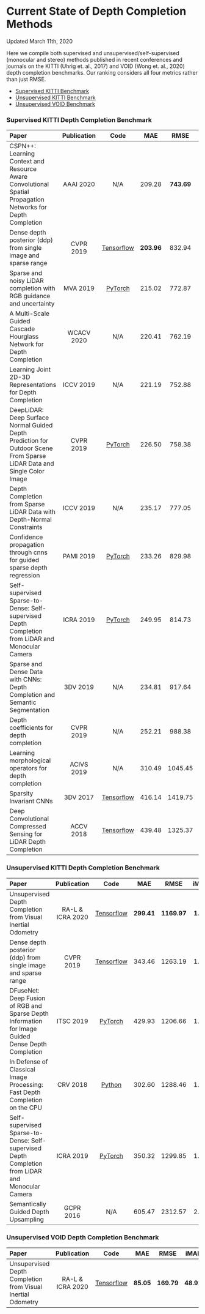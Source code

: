 # Current State of Depth Completion Methods
Updated March 11th, 2020

Here we compile both supervised and unsupervised/self-supervised (monocular and stereo) methods published in recent conferences and journals on the KITTI (Uhrig et. al., 2017) and VOID (Wong et. al., 2020) depth completion benchmarks. Our ranking considers all four metrics rather than just RMSE.

- [Supervised KITTI Benchmark](#supervised-kitti-benchmark)
- [Unsupervised KITTI Benchmark](#unsupervised-kitti-benchmark)
- [Unsupervised VOID Benchmark](#unsupervised-void-benchmark)

### Supervised KITTI Depth Completion Benchmark <a name="supervised-kitti-benchmark"></a>
| Paper | Publication | Code | MAE | RMSE | iMAE | iRMSE |
| :---- | :---------: | :--: | :-: | :--: | :--: | ----: |
| CSPN++: Learning Context and Resource Aware Convolutional Spatial Propagation Networks for Depth Completion | AAAI 2020 | N/A | 209.28 | **743.69** | 0.90 | **2.07** | 
| Dense depth posterior (ddp) from single image and sparse range | CVPR 2019 | [Tensorflow](https://github.com/YanchaoYang/Dense-Depth-Posterior) | **203.96** | 832.94 | **0.85** | 2.10 | 	
| Sparse and noisy LiDAR completion with RGB guidance and uncertainty | MVA 2019 | [PyTorch](https://github.com/wvangansbeke/Sparse-Depth-Completion) | 215.02 | 772.87 | 0.93 | 2.19 |
| A Multi-Scale Guided Cascade Hourglass Network for Depth Completion | WCACV 2020 | N/A | 220.41 | 762.19 | 0.98 | 2.30 |
| Learning Joint 2D-3D Representations for Depth Completion | ICCV 2019 | N/A | 221.19 | 752.88 | 1.14 | 2.34 |
| DeepLiDAR: Deep Surface Normal Guided Depth Prediction for Outdoor Scene From Sparse LiDAR Data and Single Color Image | CVPR 2019 | [PyTorch](https://github.com/JiaxiongQ/DeepLiDAR) | 226.50 | 758.38 | 1.15 | 2.56 |
| Depth Completion from Sparse LiDAR Data with Depth-Normal Constraints | ICCV 2019 | N/A | 235.17 | 777.05 | 1.13 | 2.42 |
| Confidence propagation through cnns for guided sparse depth regression | PAMI 2019 | [PyTorch](https://github.com/abdo-eldesokey/nconv) | 233.26 | 829.98 | 1.03 | 2.60 |
| Self-supervised Sparse-to-Dense: Self- supervised Depth Completion from LiDAR and Monocular Camera | ICRA 2019 | [PyTorch](https://github.com/fangchangma/self-supervised-depth-completion) | 249.95 | 814.73 | 1.21 | 2.80 |
| Sparse and Dense Data with CNNs: Depth Completion and Semantic Segmentation | 3DV 2019 | N/A | 234.81 | 917.64 | 0.95 | 2.17 |
| Depth coefficients for depth completion | CVPR 2019 | N/A | 252.21 | 988.38 |	1.13 | 2.87 |
| Learning morphological operators for depth completion | ACIVS 2019 | N/A | 310.49 | 1045.45 |	1.57 | 3.84 |
| Sparsity Invariant CNNs | 3DV 2017 | [Tensorflow](https://github.com/WHAAAT/sparse_convolution) | 416.14 | 1419.75	| 1.29 | 3.25	
| Deep Convolutional Compressed Sensing for LiDAR Depth Completion | ACCV 2018 | [Tensorflow](https://github.com/nchodosh/Super-LiDAR) | 439.48 | 1325.37 |	3.19 | 59.39 |

### Unsupervised KITTI Depth Completion Benchmark <a name="unsupervised-kitti-benchmark"></a>
| Paper | Publication | Code | MAE | RMSE | iMAE | iRMSE |
| :---- | :---------: | :--: | :-: | :--: | :--: | ----: |
| Unsupervised Depth Completion from Visual Inertial Odometry | RA-L & ICRA 2020 | [Tensorflow](https://github.com/alexklwong/unsupervised-depth-completion-visual-inertial-odometry) | **299.41** | **1169.97** | **1.20** | **3.56** | 
| Dense depth posterior (ddp) from single image and sparse range | CVPR 2019 | [Tensorflow](https://github.com/YanchaoYang/Dense-Depth-Posterior) | 343.46 | 1263.19 | 1.32 | 3.58 | 
| DFuseNet: Deep Fusion of RGB and Sparse Depth Information for Image Guided Dense Depth Completion | ITSC 2019 | [PyTorch](https://github.com/ShreyasSkandanS/DFuseNet) | 429.93 | 1206.66 | 1.79 | 3.62 |
| In Defense of Classical Image Processing: Fast Depth Completion on the CPU | CRV 2018 | [Python](https://github.com/kujason/ip_basic) | 302.60 | 1288.46 | 1.29 | 3.78 |	
| Self-supervised Sparse-to-Dense: Self- supervised Depth Completion from LiDAR and Monocular Camera | ICRA 2019 | [PyTorch](https://github.com/fangchangma/self-supervised-depth-completion) | 350.32 | 1299.85 | 1.57 | 4.07 |
| Semantically Guided Depth Upsampling | GCPR 2016 | N/A | 605.47 | 2312.57 | 2.05 | 7.38 |

### Unsupervised VOID Depth Completion Benchmark <a name="unsupervised-void-benchmark"></a>
| Paper | Publication | Code | MAE | RMSE | iMAE | iRMSE |
| :---- | :---------: | :--: | :-: | :--: | :--: | ----: |
| Unsupervised Depth Completion from Visual Inertial Odometry | RA-L & ICRA 2020 | [Tensorflow](https://github.com/alexklwong/unsupervised-depth-completion-visual-inertial-odometry) | **85.05** | **169.79** | **48.92** | **104.02** | 
      
